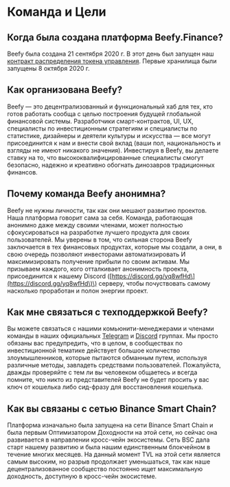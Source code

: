 # Команда и Цели

## Когда была создана платформа Beefy.Finance?

Beefy была создана 21 сентября 2020 г. В этот день был запущен наш [контракт распределения токена управления](https://medium.com/beefyfinance/bifi-contracts-are-live-on-mainnet-6080577269d7). Первые хранилища были запущены 8 октября 2020 г.

## Как организована Beefy?

Beefy — это децентрализованный и функциональный хаб для тех, кто готов работать сообща с целью построения будущей глобальной финансовой системы. Разработчики смарт-контрактов, UI, UX, специалисты по инвестиционным стратегиям и специалисты по статистике, дизайнеры и деятели культуры и искусства — все могут присоединится к нам и внести свой вклад \(ваши пол, национальность и взгляды не имеют никакого значения\). Инвестируя в Beefy, вы делаете ставку на то, что высококвалифицированные специалисты смогут безопасно, надежно и креативно обогнать динозавров традиционных финансов.

## Почему команда Beefy анонимна?

Beefy не нужны личности, так как они мешают развитию проектов. Наша платформа говорит сама за себя. Команда, работающая анонимно даже между своими членами, может полностью сфокусироваться на разработке лучшего продукта для своих пользователей. Мы уверены в том, что сильная сторона Beefy заключается в тех финансовых продуктах, которые мы создали, а они, в свою очередь позволяют инвесторами автоматизировать И максимизировать получение прибыли по своим активам. Мы призываем каждого, кого отталкивает анонимность проекта, присоединится к нашему Discord \([https://discord.gg/yq8wfHd\](https://discord.gg/yq8wfHd\)\) серверу, чтобы почуствовать самому насколько проработан и полон энергии проект.

## Как мне связаться с техподдержкой Beefy?

Вы можете связаться с нашими комьюнити-менеджерами и членами команды в наших официальных [Telegram](https://t.me/beefyfinance) и [Discord](https://discord.gg/yq8wfHd) группах. Мы просто обязаны вас предупредить, что в целом, в сообществах по инвестиционной тематике действует большое количество злоумышленников, которые пытаются обманным путем, используя различные методы, завладеть средствами пользователей. Пожалуйста, дважды проверяйте с тем ли вы человеком общаетесь и всегда помните, что никто из представителей Beefy не будет просить у вас ключ от кошелька либо сид-фразу для восстановления кошелька.

## Как вы связаны с сетью Binance Smart Chain?

Платформа изначально была запущена на сети Binance Smart Chain и была первым Оптимизатором Доходности на этой сети, но сейчас она развивается в направлении кросс-чейн экосистемы. Сеть BSC дала старт нашему развитию и была нашим единственным блокчейном в течение многих месяцев. На данный момент TVL на этой сети является самым высоким, но разрыв продолжает уменьшаться, так как наше децентрализованное сообщество постоянно ищет максимальную доходность, доступную в кросс-чейн экосистеме.

